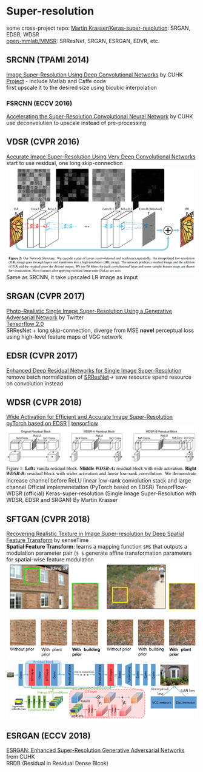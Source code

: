 # Super-resolution


some cross-project repo:
[Martin Krasser/Keras-super-resolution](https://github.com/krasserm/super-resolution): SRGAN, EDSR, WDSR  
[open-mmlab/MMSR](https://github.com/open-mmlab/mmsr): SRResNet, SRGAN, ESRGAN, EDVR, etc.
## SRCNN (TPAMI 2014)
[Image Super-Resolution Using Deep Convolutional Networks](https://arxiv.org/abs/1501.00092) by CUHK  
[Project](http://mmlab.ie.cuhk.edu.hk/projects/SRCNN.html) - include Matlab and Caffe code  
first upscale it to the desired size using bicubic interpolation
### FSRCNN (ECCV 2016)
[Accelerating the Super-Resolution Convolutional Neural Network](https://arxiv.org/abs/1608.00367) by CUHK  
use deconvolution to upscale instead of pre-processing  
## VDSR (CVPR 2016)
[Accurate Image Super-Resolution Using Very Deep Convolutional Networks](https://arxiv.org/abs/1511.04587)  
start to use residual, one long skip-connection  
![](img/VDSR.png)  
Same as SRCNN, it take upscaled LR image as imput  

## SRGAN (CVPR 2017)
[Photo-Realistic Single Image Super-Resolution Using a Generative Adversarial Network](https://arxiv.org/abs/1609.04802) by Twitter  
[Tensorflow 2.0](https://github.com/tensorlayer/srgan)  
SRResNet + long skip-connection, diverge from MSE
**novel** perceptual loss using high-level feature maps of VGG network  

## EDSR (CVPR 2017)
[Enhanced Deep Residual Networks for Single Image Super-Resolution](https://arxiv.org/abs/1707.02921)
remove batch normalization of [SRResNet](#srgan-cvpr-2017)→ save resource 
spend resource on convolution instead

## WDSR (CVPR 2018) 
[Wide Activation for Efficient and Accurate Image Super-Resolution](https://arxiv.org/abs/1808.08718)  
[pyTorch based on EDSR](https://github.com/JiahuiYu/wdsr_ntire2018) | [tensorflow](https://github.com/ychfan/tf_estimator_barebone/blob/master/docs/super_resolution.md) 
![](img/WDSR_block.png)  
increase channel before ReLU 
linear low-rank convolution stack and large channel
Official implemenetation (PyTorch based on EDSR)
TensorFlow-WDSR (official)
Keras-super-resolution (Single Image Super-Resolution with WDSR, EDSR and SRGAN) By Martin Krasser

## SFTGAN (CVPR 2018)
[Recovering Realistic Texture in Image Super-resolution by Deep Spatial Feature Transform](https://arxiv.org/abs/1804.02815) by senseTime  
**Spatial Feature Transform**: learns a mapping function `$M$` that outputs a modulation parameter pair (`$ $`
generate affine transformation parameters for spatial-wise feature modulation  
![](img/SFTGAN.png)
![](img/SFTGAN_architecture.png)

## ESRGAN (ECCV 2018)
[ESRGAN: Enhanced Super-Resolution Generative Adversarial Networks](https://arxiv.org/abs/1809.00219) from CUHK  
RRDB (Residual in Residual Dense Blcok)
